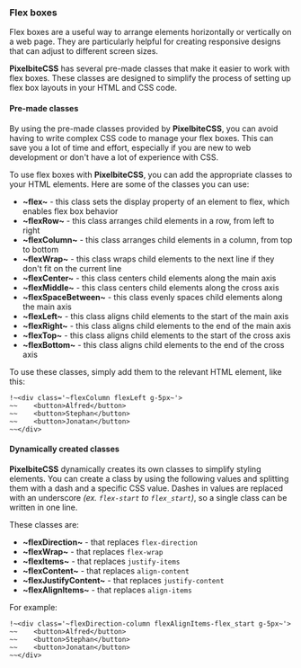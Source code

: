 ### Flex boxes
Flex boxes are a useful way to arrange elements horizontally or vertically on a web page. They are particularly helpful for creating responsive designs that can adjust to different screen sizes.

**PixelbiteCSS** has several pre-made classes that make it easier to work with flex boxes. These classes are designed to simplify the process of setting up flex box layouts in your HTML and CSS code.

#### Pre-made classes
By using the pre-made classes provided by **PixelbiteCSS**, you can avoid having to write complex CSS code to manage your flex boxes. This can save you a lot of time and effort, especially if you are new to web development or don't have a lot of experience with CSS.

To use flex boxes with **PixelbiteCSS**, you can add the appropriate classes to your HTML elements. Here are some of the classes you can use:

- **~flex~** - this class sets the display property of an element to flex, which enables flex box behavior
- **~flexRow~** - this class arranges child elements in a row, from left to right
- **~flexColumn~** - this class arranges child elements in a column, from top to bottom
- **~flexWrap~** - this class wraps child elements to the next line if they don't fit on the current line
- **~flexCenter~** - this class centers child elements along the main axis
- **~flexMiddle~** - this class centers child elements along the cross axis
- **~flexSpaceBetween~** - this class evenly spaces child elements along the main axis
- **~flexLeft~** - this class aligns child elements to the start of the main axis
- **~flexRight~** - this class aligns child elements to the end of the main axis
- **~flexTop~** - this class aligns child elements to the start of the cross axis
- **~flexBottom~** - this class aligns child elements to the end of the cross axis

To use these classes, simply add them to the relevant HTML element, like this:
```
!~<div class='~flexColumn flexLeft g-5px~'>
~~    <button>Alfred</button>
~~    <button>Stephan</button>
~~    <button>Jonatan</button>
~~</div>
```

#### Dynamically created classes
**PixelbiteCSS** dynamically creates its own classes to simplify styling elements. You can create a class by using the following values and splitting them with a dash and a specific CSS value. Dashes in values are replaced with an underscore _(ex. `flex-start` to `flex_start`)_, so a single class can be written in one line.

These classes are:

- **~flexDirection~** - that replaces `flex-direction`
- **~flexWrap~** - that replaces `flex-wrap`
- **~flexItems~** - that replaces `justify-items`
- **~flexContent~** - that replaces `align-content`
- **~flexJustifyContent~** - that replaces `justify-content`
- **~flexAlignItems~** - that replaces `align-items`

For example:
```
!~<div class='~flexDirection-column flexAlignItems-flex_start g-5px~'>
~~    <button>Alfred</button>
~~    <button>Stephan</button>
~~    <button>Jonatan</button>
~~</div>
```